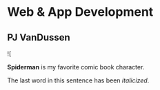 # Web & App Development
## PJ VanDussen
![

**Spiderman** is my favorite comic book character.

The last word in this sentence has been *italicized*.

